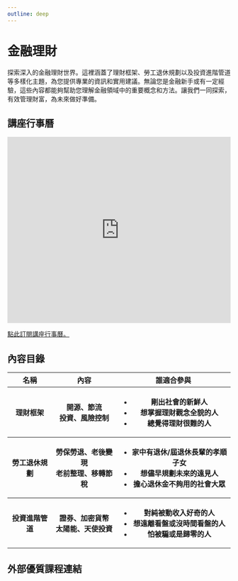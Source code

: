 ```yaml
---
outline: deep
---
```

# 金融理財

探索深入的金融理財世界。這裡涵蓋了理財框架、勞工退休規劃以及投資進階管道等多樣化主題，為您提供專業的資訊和實用建議。無論您是金融新手或有一定經驗，這些內容都能夠幫助您理解金融領域中的重要概念和方法。讓我們一同探索，有效管理財富，為未來做好準備。

## 講座行事曆

<iframe src="https://calendar.google.com/calendar/embed?height=600&wkst=2&bgcolor=%23ffffff&ctz=Asia%2FTaipei&showPrint=0&showDate=1&showTabs=0&showCalendars=0&showTz=0&showTitle=0&hl=zh_TW&src=ZTlkYmE0YWQyYTBhNzEyZjgwMDZhZmE3NWI1NTM5MjllMjg2MWJjYmU1MTFlNmMzYzEyNWU2YTcwMmQ3NzNkZEBncm91cC5jYWxlbmRhci5nb29nbGUuY29t&src=emgtdHcudGFpd2FuI2hvbGlkYXlAZ3JvdXAudi5jYWxlbmRhci5nb29nbGUuY29t&color=%23E4C441&color=%234285F4" style="border-width:0" width="100%" height="420" frameborder="0" scrolling="no"></iframe>

<a href="https://calendar.google.com/calendar/u/0?cid=ZTlkYmE0YWQyYTBhNzEyZjgwMDZhZmE3NWI1NTM5MjllMjg2MWJjYmU1MTFlNmMzYzEyNWU2YTcwMmQ3NzNkZEBncm91cC5jYWxlbmRhci5nb29nbGUuY29t" target="_blank">點此訂閱講座行事曆。</a>

## 內容目錄

<table>
    <thead>
        <tr>
            <th>名稱</th>
            <th>內容</th>
            <th>誰適合參與</th>
        </tr>
    </thead>
    <tbody>
        <tr>
            <th>
                理財框架
            </th>
            <th>
                開源、節流<br>投資、風險控制
            </th>
            <th>
               <ul>
                    <li>剛出社會的新鮮人</li>
                    <li>想掌握理財觀念全貌的人</li>
                    <li>總覺得理財很難的人</li>
                </ul>
            </th>
        </tr>
        <tr>
            <th>
               勞工退休規劃
            </th>
            <th>
                勞保勞退、老後變現<br>老前整理、移轉節稅
            </th>
            <th>
                <ul>
                    <li>家中有退休/屆退休長輩的孝順子女</li>
                    <li>想儘早規劃未來的遠見人</li>
                    <li>擔心退休金不夠用的社會大眾</li>
                </ul>
            </th>
        </tr>
        <tr>
            <th>
                投資進階管道
            </th>
            <th>
                證券、加密貨幣<br>太陽能、天使投資
            </th>
            <th>
                <ul>
                    <li>對純被動收入好奇的人</li>
                    <li>想遠離看盤或沒時間看盤的人</li>
                    <li>怕被騙或是歸零的人</li>
                </ul>
            </th>
        </tr>
    </tbody>
</table>

## 外部優質課程連結

<Courses :modelValue="items"></Courses>

<script setup>

import Courses from '../components/courses.vue'
const items = [
    {
        image: '/finance/111S203.webp',
        description: `本課程改編自介惠基金會「偏鄉婦女財務幸福計畫」教材，共有 6 堂課。
        <ul>
            <li>第1堂 課介紹理財規劃流程及家庭財務報表編制。</li>
            <li>第2堂 課介紹我國退休金制度以及金錢詐騙剝削預防。</li>
            <li>第3堂 課說明職涯規劃與借貸評</li>
            <li>第4堂 投資報酬與風險</li>
            <li>第5堂 人生風險與保險</li>
        </ul>`,
        name: '臺大開放式課程 - 財務幸福自我養成計畫',
        url: 'https://ocw.aca.ntu.edu.tw/ntu-ocw/ocw/cou/111S203/3',
    },
]

</script>